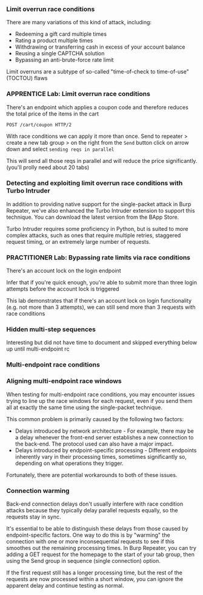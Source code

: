 ### Limit overrun race conditions
There are many variations of this kind of attack, including: 
- Redeeming a gift card multiple times
- Rating a product multiple times
- Withdrawing or transferring cash in excess of your account balance
- Reusing a single CAPTCHA solution
- Bypassing an anti-brute-force rate limit

Limit overruns are a subtype of so-called "time-of-check to time-of-use" (TOCTOU) flaws

### APPRENTICE Lab: Limit overrun race conditions
There's an endpoint which applies a coupon code and therefore reduces the total price of the items in the cart
```bash
POST /cart/coupon HTTP/2
```

With race conditions we can apply it more than once.
Send to repeater > create a new tab group > on the right from the `Send` button click on arrow down and select `sending reqs in parallel`

This will send all those reqs in parallel and will reduce the price significantly. (you'll prolly need about 20 tabs)

### Detecting and exploiting limit overrun race conditions with Turbo Intruder
In addition to providing native support for the single-packet attack in Burp Repeater, we've also enhanced the Turbo Intruder extension to support this technique. You can download the latest version from the BApp Store.

Turbo Intruder requires some proficiency in Python, but is suited to more complex attacks, such as ones that require multiple retries, staggered request timing, or an extremely large number of requests. 

### PRACTITIONER Lab: Bypassing rate limits via race conditions
There's an account lock on the login endpoint

Infer that if you're quick enough, you're able to submit more than three login attempts before the account lock is triggered

This lab demonstrates that if there's an account lock on login functionality (e.g. not more than 3 attempts), we can still send more than 3 requests with race conditions

### Hidden multi-step sequences
Interesting but did not have time to document and skipped everything below up until multi-endpoint rc

### Multi-endpoint race conditions
### Aligning multi-endpoint race windows
When testing for multi-endpoint race conditions, you may encounter issues trying to line up the race windows for each request, even if you send them all at exactly the same time using the single-packet technique. 

This common problem is primarily caused by the following two factors:
- Delays introduced by network architecture - For example, there may be a delay whenever the front-end server establishes a new connection to the back-end. The protocol used can also have a major impact.
- Delays introduced by endpoint-specific processing - Different endpoints inherently vary in their processing times, sometimes significantly so, depending on what operations they trigger.

Fortunately, there are potential workarounds to both of these issues. 

### Connection warming
Back-end connection delays don't usually interfere with race condition attacks because they typically delay parallel requests equally, so the requests stay in sync.

It's essential to be able to distinguish these delays from those caused by endpoint-specific factors. One way to do this is by "warming" the connection with one or more inconsequential requests to see if this smoothes out the remaining processing times. In Burp Repeater, you can try adding a GET request for the homepage to the start of your tab group, then using the Send group in sequence (single connection) option.

If the first request still has a longer processing time, but the rest of the requests are now processed within a short window, you can ignore the apparent delay and continue testing as normal. 


